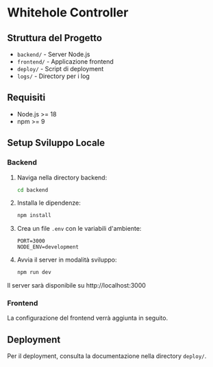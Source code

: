 # Whitehole Controller

## Struttura del Progetto

- `backend/` - Server Node.js
- `frontend/` - Applicazione frontend
- `deploy/` - Script di deployment
- `logs/` - Directory per i log

## Requisiti

- Node.js >= 18
- npm >= 9

## Setup Sviluppo Locale

### Backend

1. Naviga nella directory backend:
   ```bash
   cd backend
   ```

2. Installa le dipendenze:
   ```bash
   npm install
   ```

3. Crea un file `.env` con le variabili d'ambiente:
   ```
   PORT=3000
   NODE_ENV=development
   ```

4. Avvia il server in modalità sviluppo:
   ```bash
   npm run dev
   ```

Il server sarà disponibile su http://localhost:3000

### Frontend

La configurazione del frontend verrà aggiunta in seguito.

## Deployment

Per il deployment, consulta la documentazione nella directory `deploy/`. 